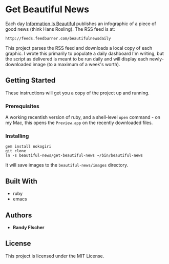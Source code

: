 # Get Beautiful News

Each day [Information Is Beautiful](https://informationisbeautiful.net/beautifulnews) publishes an infographic of a
piece of good news (think Hans Rosling). The RSS feed is at:

    http://feeds.feedburner.com/beautifulnewsdaily

This project parses the RSS feed and downloads a local copy of each
graphic. I wrote this primarily to populate a daily dashboard I'm writing,
but the script as delivered is meant to be run daily and will display
each newly-downloaded image (to a maximum of a week's worth).

## Getting Started

These instructions will get you a copy of the project up and running.

### Prerequisites

A working recentish version of ruby, and a shell-level ``open``
command - on my Mac, this opens the ``Preview.app`` on the recently downloaded files.

### Installing

```
gem install nokogiri
git clone
ln -s beautiful-news/get-beautiful-news ~/bin/beautiful-news
```

It will save images to the ``beautiful-news/images`` directory.

## Built With

* ruby
* emacs

## Authors

* **Randy FIscher**

## License

This project is licensed under the MIT License.
